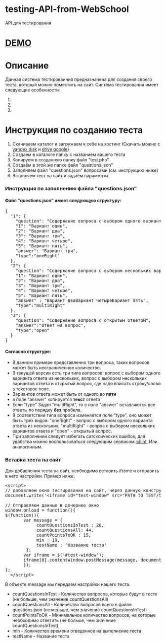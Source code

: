 # testing-API-from-WebSchool
API для тестирования

# <a href="http://webschool.pspu.ru/WebSchool/web/main/contact/demo">DEMO</a>

# Описание
<p>
Данная система тестироваиния предназначена для создания своего теста, который можно поместить на сайт. Система тестирования имеет следующие особенности:
<ol>
<li></li>
<li></li><li></li>
</ol>
</p>

# Инструкция по созданию теста
<ol>
<li> Скачиваем каталог и загружаем к себе на хостинг (Скачать можно c <a href="https://yadi.sk/d/Xdx6ej8yrg7nJ">yandex disk</a> и <a href="https://drive.google.com/file/d/0B-yI0Z5suD9MWFYxenNQTzZmSTA/view?usp=sharing">drive google</a>)</li>
<li> Создаем в каталоге папку с названием вашего теста</li>
<li> Копируем в созданную папку файл "test.php"</li>
<li> Создаём в этой же папке файл "questions.json"</li>
<li> Заполняем файл "questions.json" вопросами (см. инструкцию ниже)</li>
<li> Вставляем тест на сайт и задаём параметры.</li>
</ol>
<h3>Инструкция по заполнению файла "questions.json"</h3>

<h4>Файл "questions.json" имеет следующую структуру:</h4>
<pre>
{
  "1": {
    "question": "Содержание вопроса с выбором одного варианта из нескольких предолженных",
    "1": "Вариант один",
    "2": "Вариант два",
    "3": "Вариант три",
    "4": "Вариант четыре",
    "5": "Вариант пять",
    "answer": "Вариант три",
    "type":"oneRight"
  },
  "2": {
    "question": "Содержание вопроса с выбором нескольких вариантов из нескольких предложенных",
    "1": "Вариант один",
    "2": "Вариант два",
    "3": "Вариант три",
    "4": "Вариант четыре",
    "5": "Вариант пять",
    "answer" : "Вариант дваВариант четыреВариант пять",
    "type":"multiRight"
  },
  "3": {
    "question": "Содержание вопроса с открытым ответом",
    "answer":"Ответ на вопрос",
    "type":"open"
  }
}</pre>

<h4>Согласно структуре:</h4> 
<ul>
<li>В данном примере представленно три вопроса, таких вопросов может быть неограниченное количество. 
</li><li> В текущей версии есть три типа вопросов: вопрос с выбором одного варианта ответа из нескольких, вопрос с выбором нескольких вариантов ответа и открытый вопрос, где надо вписать строку/слово в текстовое поле. 
</li><li> Вариантов ответа может быть от одного до <b>пяти</b>
</li><li> в поле "answer" копируется <b>текст</b> ответа
</li><li> Если "type" Задан "multiRight", то в поле "answer" вставляются все ответы по порядку <b>без</b> пробела.
</li><li> В соответствии типа вопроса изменяется поле "type", оно может быть трех видов: "oneRight" - вопрос с выбором одного варианта ответа из нескольких, "multiRight" - вопрос с выбором нескольких вариантов ответа и "open" - открытый вопрос.
</li><li> При заполнении следует избегать ситсксических ошибок, для удобства можно воспользоваться следующим сервисом <a href="http://jshint.com/">jshint</a>, Или аналогичным.
</li>
</ul>
<h3>Вставка теста на сайт</h3>

Для добавления теста на сайт, необходимо вставить iframe и отправить в него настройки.
Пример ниже:
<pre>
&lt;script&gt; 
// добавляем окно тестирования на сайт, через данную конструкцию, чтобы данные не хэшировались браузером
document.write('&lt;iframe id="test-window" src="PATH TO TEST/tests/test_demo_ru/test.php#?hash="' + Math.random() + '"&gt;&lt;/iframe&gt;');

// Отправляем данные в дочернее окно
window.onload = function(){
$(function(){
       var message = {
            countQuestionsInTest : 20, 
            countQuestionsAll: 44,
            countPointsToOK : 15,
            min : 10,
            testName : 'Название теста'
        };
       var iframe = $('#test-window');
       iframe[0].contentWindow.postMessage(message, document.location);
       });
};
  &lt;/script&gt;
</pre>
<p>
В объекте message мы передаем настройки нашего теста.
</p>
<ul>
<li>countQuestionsInTest - Количество вопросов, которые будут в тесте (не больше, чем значение countQuestionsAll)</li> 
<li>countQuestionsAll - Количество вопросов всего в файле questions.json (не меньше, чем значение countQuestionsInTest)</li>
<li>countPointsToOK - Минимальное количество вопросов, на которые необходимо ответить (не больше, чем значение countQuestionsInTest)</li>
<li>min - Количество времени отведенное на выполнение теста</li>
<li>testName - Название теста</li>
</ul>
